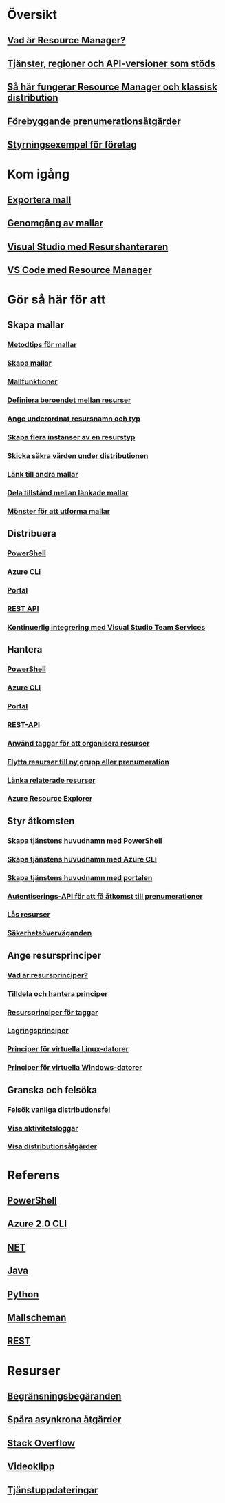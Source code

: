 # Översikt
## [Vad är Resource Manager?](resource-group-overview.md)
## [Tjänster, regioner och API-versioner som stöds](resource-manager-supported-services.md)
## [Så här fungerar Resource Manager och klassisk distribution](resource-manager-deployment-model.md)
## [Förebyggande prenumerationsåtgärder](resource-manager-subscription-governance.md)
## [Styrningsexempel för företag](resource-manager-subscription-examples.md)

# Kom igång
## [Exportera mall](resource-manager-export-template.md)
## [Genomgång av mallar](resource-manager-template-walkthrough.md)
## [Visual Studio med Resurshanteraren](vs-azure-tools-resource-groups-deployment-projects-create-deploy.md)
## [VS Code med Resource Manager](resource-manager-vs-code.md)

# Gör så här för att
## Skapa mallar
### [Metodtips för mallar](resource-manager-template-best-practices.md)
### [Skapa mallar](resource-group-authoring-templates.md)
### [Mallfunktioner](resource-group-template-functions.md)
### [Definiera beroendet mellan resurser](resource-group-define-dependencies.md)
### [Ange underordnat resursnamn och typ](resource-manager-template-child-resource.md)
### [Skapa flera instanser av en resurstyp](resource-group-create-multiple.md)
### [Skicka säkra värden under distributionen](resource-manager-keyvault-parameter.md)
### [Länk till andra mallar](resource-group-linked-templates.md)
### [Dela tillstånd mellan länkade mallar](best-practices-resource-manager-state.md)
### [Mönster för att utforma mallar](best-practices-resource-manager-design-templates.md)
## Distribuera
### [PowerShell](resource-group-template-deploy.md)
### [Azure CLI](resource-group-template-deploy-cli.md)
### [Portal](resource-group-template-deploy-portal.md)
### [REST API](resource-group-template-deploy-rest.md)
### [Kontinuerlig integrering med Visual Studio Team Services](../vs-azure-tools-resource-groups-ci-in-vsts.md?toc=%2fazure%2fazure-resource-manager%2ftoc.json)
## Hantera
### [PowerShell](powershell-azure-resource-manager.md)
### [Azure CLI](xplat-cli-azure-resource-manager.md)
### [Portal](resource-group-portal.md)
### [REST-API](resource-manager-rest-api.md)
### [Använd taggar för att organisera resurser](resource-group-using-tags.md)
### [Flytta resurser till ny grupp eller prenumeration](resource-group-move-resources.md)
### [Länka relaterade resurser](resource-group-link-resources.md)
### [Azure Resource Explorer](resource-manager-resource-explorer.md)
## Styr åtkomsten
### [Skapa tjänstens huvudnamn med PowerShell](resource-group-authenticate-service-principal.md)
### [Skapa tjänstens huvudnamn med Azure CLI](resource-group-authenticate-service-principal-cli.md)
### [Skapa tjänstens huvudnamn med portalen](resource-group-create-service-principal-portal.md)
### [Autentiserings-API för att få åtkomst till prenumerationer](resource-manager-api-authentication.md)
### [Lås resurser](resource-group-lock-resources.md)
### [Säkerhetsöverväganden](best-practices-resource-manager-security.md)
## Ange resursprinciper
### [Vad är resursprinciper?](resource-manager-policy.md)
### [Tilldela och hantera principer](resource-manager-policy-create-assign.md)
### [Resursprinciper för taggar](resource-manager-policy-tags.md)
### [Lagringsprinciper](resource-manager-policy-storage.md)
### [Principer för virtuella Linux-datorer](../virtual-machines/virtual-machines-linux-policy.md?toc=%2fazure%2fazure-resource-manager%2ftoc.json)
### [Principer för virtuella Windows-datorer](../virtual-machines/virtual-machines-windows-policy.md?toc=%2fazure%2fazure-resource-manager%2ftoc.json)
## Granska och felsöka
### [Felsök vanliga distributionsfel](resource-manager-common-deployment-errors.md)
### [Visa aktivitetsloggar](resource-group-audit.md)
### [Visa distributionsåtgärder](resource-manager-deployment-operations.md)

# Referens
## [PowerShell](/powershell/resourcemanager/azurerm.resources/v3.5.0/azurerm.resources)
## [Azure 2.0 CLI](/cli/azure/resource)
## [NET](/dotnet/api/microsoft.azure.management.resourcemanager)
## [Java](/java/api/com.microsoft.azure.management.resources)
## [Python](http://azure-sdk-for-python.readthedocs.io/en/latest/resourcemanagement.html)
## [Mallscheman](https://github.com/Azure/azure-resource-manager-schemas)
## [REST](/rest/api/resources/)

# Resurser
## [Begränsningsbegäranden](resource-manager-request-limits.md)
## [Spåra asynkrona åtgärder](resource-manager-async-operations.md)
## [Stack Overflow](http://stackoverflow.com/questions/tagged/azure-resource-manager)
## [Videoklipp](https://azure.microsoft.com/documentation/videos/index/?services=azure-resource-manager)
## [Tjänstuppdateringar](https://azure.microsoft.com/updates/?product=azure-resource-manager)

